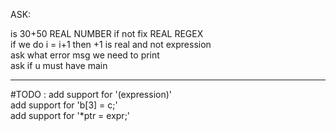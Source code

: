 ASK:

is 30+50 REAL NUMBER if not fix REAL REGEX  
if we do i = i+1 then +1 is real and not expression  
ask what error msg we need to print  
ask if u must have main

---

#TODO :
add support for '(expression)'  
add support for 'b[3] = c;'  
add support for '\*ptr = expr;'
